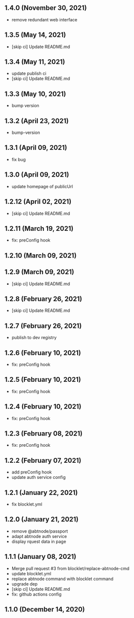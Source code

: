 ## 1.4.0 (November 30, 2021)

- remove redundant web interface

## 1.3.5 (May 14, 2021)

- [skip ci] Update README.md

## 1.3.4 (May 11, 2021)

- update publish ci
- [skip ci] Update README.md

## 1.3.3 (May 10, 2021)

- bump version

## 1.3.2 (April 23, 2021)

- bump-version

## 1.3.1 (April 09, 2021)

- fix bug

## 1.3.0 (April 09, 2021)

- update homepage of publicUrl

## 1.2.12 (April 02, 2021)

- [skip ci] Update README.md

## 1.2.11 (March 19, 2021)

- fix: preConfig hook

## 1.2.10 (March 09, 2021)



## 1.2.9 (March 09, 2021)

- [skip ci] Update README.md

## 1.2.8 (February 26, 2021)

- [skip ci] Update README.md

## 1.2.7 (February 26, 2021)

- publish to dev registry

## 1.2.6 (February 10, 2021)

- fix: preConfig hook

## 1.2.5 (February 10, 2021)

- fix: preConfig hook

## 1.2.4 (February 10, 2021)

- fix: preConfig hook

## 1.2.3 (February 08, 2021)

- fix: preConfig hook

## 1.2.2 (February 07, 2021)

- add preConfig hook
- update auth service config

## 1.2.1 (January 22, 2021)

- fix blocklet.yml

## 1.2.0 (January 21, 2021)

- remove @abtnode/passport
- adapt abtnode auth service
- display rquest data in page

## 1.1.1 (January 08, 2021)

- Merge pull request #3 from blocklet/replace-abtnode-cmd
- update blocklet.yml
- replace abtnode command with blocklet command
- upgrade dep
- [skip ci] Update README.md
- fix: github actions config

## 1.1.0 (December 14, 2020)

